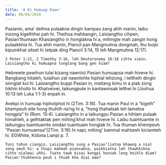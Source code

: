```yaml
---
title: 'A Ki Humuap Daan'
date: 06/04/2020
---
```


Pasianin, ama’ deihna pulaakna dingin kampau zang ahih manin, laibu inzong kigelhthei pah hi. Theihsa mahbangin, Laisiangtho cihpen, Pasian’thumaan
Khasiangtho in honglakna hi a, mihingte mah zangin hong pulaakkhia hi. Tua ahih manin, Piancil pan Mangmuhna dongmah, thu bulpi kipumkhat sitset hi (etpak ding Piancil 3:14, 15 leh Mangmuhna 12:17).

`2 Peter 1:21, 2 Timothy 3:16, leh Deuteronomy 18:18 cihte simin. Laisiangtho ki humuapna tungtang bang gen hiam?`

Hebrewte pawihun tulai kizang nawnlo) Pasian humuapsa mah hiveve hi. Bangbang hitaleh, tulaihun zat nawnlohte hiphial lehzong, i teltheih dingin sinngiat kul hi. Laisiangtho buppi Pasian in, maitang kimu in a piak zong hikhin khollo hi. Khatveivei, laikungpute in kantawmsak lelthei hi (Joshua 10:13 leh Luka 1:1-3) enpah in. 

Avekpi in humuap hiphotphot hi (2Tim. 3:16). Tua manin Paul in a “kigelh” khempeuh eite hong thuhilh na’ng hi a, “hong thahatsak leh lametna hongpia” hi (Rom. 15:4). Laisiangtho in a laikungpu Pasian a hihlam pulaak himahleh, a gelhtaktak pen mihing’khut mah hiveve hi. Laibu tuamtuamte in laikungpu tuamtuamte omdan tuamtuam honglak hi. Tua thuman khempeuh “Pasian humuamsa”(2Tim. 3:16) hi napi; mihing’ kammal mahtawh kiciamteh hi. EGWhite, Kidona Lianpi p. 7.

`Tuni tuhun ciangin, Laisiangtho sung a Pasian’liatna khawng a nial zong omuh hi: a thupi mahmah piansakna, paikhiatna leh thawhkikna cihte nialmai uhhi. Tuate tawh kisai kongpi honsak leng hoihlo diam? Pasian’thukhenna peuh i thuak kha diai maw?`